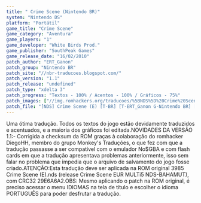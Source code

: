 ```yaml
---
title: " Crime Scene (Nintendo BR)"
system: "Nintendo DS"
platform: "Portátil"
game_title: "Crime Scene"
game_category: "Aventura"
game_players: "1"
game_developer: "White Birds Prod."
game_publisher: "SouthPeak Games"
game_release_date: "16/02/2010"
patch_author: "ERT_Ganon"
patch_group: "Nintendo BR"
patch_site: "//nbr-traducoes.blogspot.com/"
patch_version: "1.1"
patch_release: "undefined"
patch_type: "xdelta 3"
patch_progress: "Textos - 100% / Acentos - 100% / Gráficos - 75%"
patch_images: ["//img.romhackers.org/traducoes/%5BNDS%5D%20Crime%20Scene%20-%20Nintendo%20BR%20-%201.png","//img.romhackers.org/traducoes/%5BNDS%5D%20Crime%20Scene%20-%20Nintendo%20BR%20-%202.png","//img.romhackers.org/traducoes/%5BNDS%5D%20Crime%20Scene%20-%20Nintendo%20BR%20-%203.png"]
patch_file: "[NDS] Crime Scene (E) [T-BR] [T-ERT_Ganon G-Nintendo BR] [V-1.1 A-2011].rar"
---
```

Uma ótima tradução. Todos os textos do jogo estão devidamente traduzidos e acentuados, e a maioria dos gráficos foi editada.NOVIDADES DA VERSÃO 1.1:- Corrigida a checksum da ROM graças à colaboração do romhacker DiegoHH, membro do grupo Monkey's Traduções, o que fez com que a tradução passasse a ser compatível com o emulador No$GBA e com flash cards em que a tradução apresentava problemas anteriormente, isso sem falar no problema que impedia que o arquivo de salvamento do jogo fosse criado.ATENÇÃO:Esta tradução deve ser aplicada na ROM original 3985 Crime Scene (E).nds (release Crime Scene EUR MULTi5 NDS-BAHAMUT), com CRC32 29E6A6A2.OBS: Mesmo aplicando o patch na ROM original, é preciso acessar o menu IDIOMAS na tela de título e escolher o idioma PORTUGUÊS para poder desfrutar a tradução.